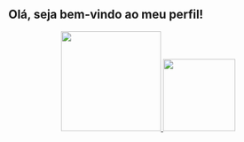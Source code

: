 ## Olá, seja bem-vindo ao meu perfil!

<div align="center">
  <a href="https://github.com/WiFabio">
  <img height="180em" src="https://github-readme-stats.vercel.app/api?username=wifabio&show_icons=true&theme=dark&include_all_commits=true&count_private=true"/>
  <img height="130em" src="https://github-readme-stats.vercel.app/api/top-langs/?username=wifabio&layout=compact&langs_count=7&theme=dark"/>
</div>
